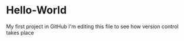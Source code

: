 # Hello-World
My first project in GitHub
I'm editing this file to see how version control takes place

